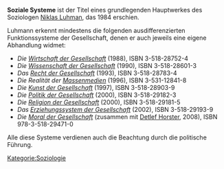 **Soziale Systeme** ist der Titel eines grundlegenden Hauptwerkes des
Soziologen [Niklas
Luhman](https://de.wikipedia.org/wiki/Niklas_Luhmann), das 1984
erschien.

Luhmann erkennt mindestens die folgenden ausdifferenzierten
Funktionssysteme der Gesellschaft, denen er auch jeweils eine eigene
Abhandlung widmet:

-   *Die [Wirtschaft der
    Gesellschaft](/wiki/Wirtschaft_der_Gesellschaft.md "wikilink")* (1988), ISBN
    3-518-28752-4
-   *Die [Wissenschaft der
    Gesellschaft](/wiki/Wissenschaft_der_Gesellschaft.md "wikilink")* (1990),
    ISBN 3-518-28601-3
-   *Das [Recht der Gesellschaft](/wiki/Recht_der_Gesellschaft.md "wikilink")*
    (1993), ISBN 3-518-28783-4
-   *Die Realität der [Massenmedien](/wiki/Massenmedien.md "wikilink")* (1996),
    ISBN 3-531-12841-8
-   *Die [Kunst der Gesellschaft](/wiki/Kunst_der_Gesellschaft.md "wikilink")*
    (1997), ISBN 3-518-28903-9
-   *Die [Politik der
    Gesellschaft](/wiki/Politik_der_Gesellschaft.md "wikilink")* (2000), ISBN
    3-518-29182-3
-   *Die [Religion der
    Gesellschaft](/wiki/Religion_der_Gesellschaft.md "wikilink")* (2000), ISBN
    3-518-29181-5
-   *Das [Erziehungssystem der
    Gesellschaft](/wiki/Erziehungssystem_der_Gesellschaft.md "wikilink")* (2002),
    ISBN 3-518-29193-9
-   *Die [Moral der Gesellschaft](/wiki/Moral_der_Gesellschaft.md "wikilink")*
    (zusammen mit [Detlef
    Horster](https://de.wikipedia.org/wiki/Detlef_Horster), 2008), ISBN
    978-3-518-29471-0

Alle diese Systeme verdienen auch die Beachtung durch die politische
Führung.

<Kategorie:Soziologie>
